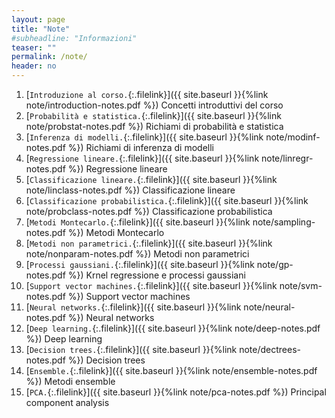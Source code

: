 ```yaml
---
layout: page
title: "Note"
#subheadline: "Informazioni"
teaser: ""
permalink: /note/
header: no
---
```


1. [`Introduzione al corso.`{:.filelink}]({{ site.baseurl }}{%link note/introduction-notes.pdf %}) Concetti introduttivi del corso
1. [`Probabilità e statistica.`{:.filelink}]({{ site.baseurl }}{%link note/probstat-notes.pdf %}) Richiami di probabilità e statistica
1. [`Inferenza di modelli.`{:.filelink}]({{ site.baseurl }}{%link note/modinf-notes.pdf %}) Richiami di inferenza di modelli
1. [`Regressione lineare.`{:.filelink}]({{ site.baseurl }}{%link note/linregr-notes.pdf %}) Regressione lineare
1. [`Classificazione lineare.`{:.filelink}]({{ site.baseurl }}{%link note/linclass-notes.pdf %}) Classificazione lineare
1. [`Classificazione probabilistica.`{:.filelink}]({{ site.baseurl }}{%link note/probclass-notes.pdf %}) Classificazione probabilistica
1. [`Metodi Montecarlo.`{:.filelink}]({{ site.baseurl }}{%link note/sampling-notes.pdf %}) Metodi Montecarlo
1. [`Metodi non parametrici.`{:.filelink}]({{ site.baseurl }}{%link note/nonparam-notes.pdf %}) Metodi non parametrici
1. [`Processi gaussiani.`{:.filelink}]({{ site.baseurl }}{%link note/gp-notes.pdf %}) Krnel regressione e processi gaussiani
1. [`Support vector machines.`{:.filelink}]({{ site.baseurl }}{%link note/svm-notes.pdf %}) Support vector machines
1. [`Neural networks.`{:.filelink}]({{ site.baseurl }}{%link note/neural-notes.pdf %}) Neural networks
1. [`Deep learning.`{:.filelink}]({{ site.baseurl }}{%link note/deep-notes.pdf %}) Deep learning
1. [`Decision trees.`{:.filelink}]({{ site.baseurl }}{%link note/dectrees-notes.pdf %}) Decision trees
1. [`Ensemble.`{:.filelink}]({{ site.baseurl }}{%link note/ensemble-notes.pdf %}) Metodi ensemble
1. [`PCA.`{:.filelink}]({{ site.baseurl }}{%link note/pca-notes.pdf %}) Principal component analysis
